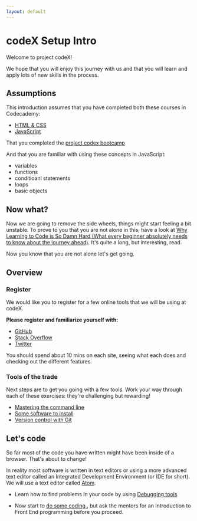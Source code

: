 ```yaml
---
layout: default
---
```


# codeX Setup Intro

Welcome to project codeX!

<!--codex ignore just-->
We hope that you will enjoy this journey with us and that you will learn and apply lots of new skills in the process.

## Assumptions

This introduction assumes that you have completed both these courses in Codecademy:

 * [HTML & CSS](http://www.codecademy.com/en/tracks/web)
 * [JavaScript](https://www.codecademy.com/learn/learn-javascript)

 That you completed the [project codex bootcamp](http://bootcamp.projectcodex.co)

<!--codex ignore just-->
And that you are familiar with using these concepts in JavaScript:

* variables
* functions
* conditioanl statements
* loops
* basic objects


## Now what?

 Now we are going to remove the side wheels, things might start feeling a bit unstable. To prove to you that you are not alone in this, have a look at [Why Learning to Code is So Damn Hard (What every beginner absolutely needs to know about the journey ahead)](http://www.vikingcodeschool.com/posts/why-learning-to-code-is-so-damn-hard). It's quite a long, but interesting, read.

Now you know that you are not alone let's get going.

## Overview

### Register

We would like you to register for a few online tools that we will be using at codeX.

**Please register and familiarize yourself with:**

* [GitHub](http://www.github.com)
* [Stack Overflow](http://stackoverflow.com)
* [Twitter](http://twitter.com)

You should spend about 10 mins on each site, seeing what each does and checking out the different features.

### Tools of the trade

Next steps are to get you going with a few tools.
Work your way through each of these exercises: they're challenging but rewarding!

* [Mastering the command line](command_line.html)
* [Some software to install](software_to_install.html)
* [Version control with Git](know_git.html)

## Let's code

So far most of the code you have written might have been inside of a browser. That's about to change!

In reality most software is written in text editors or using a more advanced text editor called an Integrated Development Environment (or IDE for short). We will use a text editor called [Atom](editor.html).

* Learn how to find problems in your code by using [Debugging tools](debug_tools.html)

* Now start to [do some coding ](http://frontend-basics.projectcodex.co), but ask the mentors for an Introduction to Front End programming before you proceed.
